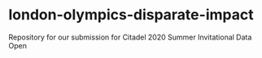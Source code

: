 # london-olympics-disparate-impact
Repository for our submission for Citadel 2020 Summer Invitational Data Open
